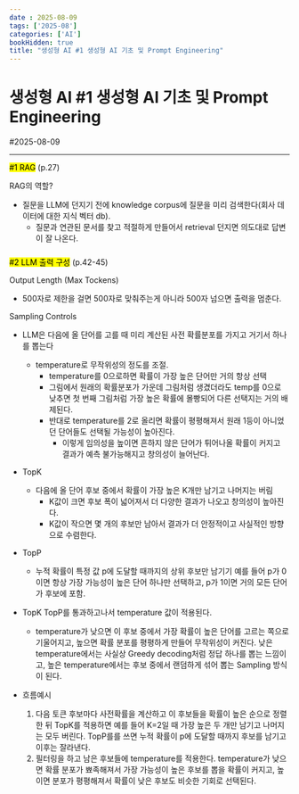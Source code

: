 ```yaml
---
date : 2025-08-09
tags: ['2025-08']
categories: ['AI']
bookHidden: true
title: "생성형 AI #1 생성형 AI 기초 및 Prompt Engineering"
---
```


# 생성형 AI #1 생성형 AI 기초 및 Prompt Engineering

#2025-08-09

---

<mark>#1 RAG</mark> (p.27)

RAG의 역할?
- 질문을 LLM에 던지기 전에 knowledge corpus에 질문을 미리 검색한다(회사 데이터에 대한 지식 벡터 db).
  - 질문과 연관된 문서를 찾고 적절하게 만들어서 retrieval 던지면 의도대로 답변이 잘 나온다.

###

<mark>#2 LLM 출력 구성</mark> (p.42-45)

Output Length (Max Tockens)
- 500자로 제한을 걸면 500자로 맞춰주는게 아니라 500자 넘으면 출력을 멈춘다.

Sampling Controls
- LLM은 다음에 올 단어를 고를 때 미리 계산된 사전 확률분포를 가지고 거기서 하나를 뽑는다
  - temperature로 무작위성의 정도를 조절.
    - temperature를 0으로하면 확률이 가장 높은 단어만 거의 항상 선택
    - 그림에서 원래의 확률분포가 가운데 그림처럼 생겼더라도 temp를 0으로 낮추면 첫 번째 그림처럼 가장 높은 확률에 몰빵되어 다른 선택지는 거의 배제된다. 
    - 반대로 temperature를 2로 올리면 확률이 평평해져서 원래 1등이 아니었던 단어들도 선택될 가능성이 높아진다. 
      - 이렇게 임의성을 높이면 흔하지 않은 단어가 튀어나올 확률이 커지고 결과가 예측 불가능해지고 창의성이 늘어난다.

- TopK
  - 다음에 올 단어 후보 중에서 확률이 가장 높은 K개만 남기고 나머지는 버림
    - K값이 크면 후보 폭이 넓어져서 더 다양한 결과가 나오고 창의성이 높아진다. 
    - K값이 작으면 몇 개의 후보만 남아서 결과가 더 안정적이고 사실적인 방향으로 수렴한다. 

- TopP
  - 누적 확률이 특정 값 p에 도달할 때까지의 상위 후보만 남기기 예를 들어 p가 0이면 항상 가장 가능성이 높은 단어 하나만 선택하고, p가 1이면 거의 모든 단어가 후보에 포함.

- TopK TopP를 통과하고나서 temperature 값이 적용된다. 
  - temperature가 낮으면 이 후보 중에서 가장 확률이 높은 단어를 고르는 쪽으로 기울어지고, 높으면 확률 분포를 평평하게 만들어 무작위성이 커진다. 낮은 temperature에서는 사실상 Greedy decoding처럼 정답 하나를 뽑는 느낌이고, 높은 temperature에서는 후보 중에서 랜덤하게 섞어 뽑는 Sampling 방식이 된다.

- 흐름예시
  1. 다음 토큰 후보마다 사전확률을 계산하고 이 후보들을 확률이 높은 순으로 정렬한 뒤 TopK를 적용하면 예를 들어 K=2일 때 가장 높은 두 개만 남기고 나머지는 모두 버린다. TopP를를 쓰면 누적 확률이 p에 도달할 때까지 후보를 남기고 이후는 잘라낸다. 
  2. 필터링을 하고 남은 후보들에 temperature를 적용한다. temperature가 낮으면 확률 분포가 뾰족해져서 가장 가능성이 높은 후보를 뽑을 확률이 커지고, 높이면 분포가 평평해져서 확률이 낮은 후보도 비슷한 기회로 선택된다. 

#
